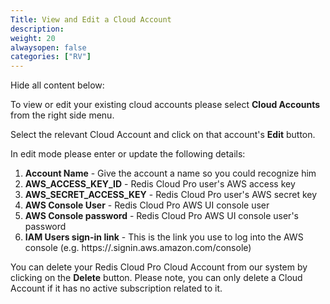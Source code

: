 ```yaml
---
Title: View and Edit a Cloud Account
description: 
weight: 20
alwaysopen: false
categories: ["RV"]
---
```


Hide all content below:

To view or edit your existing cloud accounts please select **Cloud
Accounts** from the right side menu.

Select the relevant Cloud Account and click on that account's **Edit**
button.

In edit mode please enter or update the following details:

1. **Account Name** - Give the account a name so you could recognize
    him
1. **AWS_ACCESS_KEY_ID** - Redis Cloud Pro user's AWS access key
1. **AWS_SECRET_ACCESS_KEY** - Redis Cloud Pro user's AWS secret key
1. **AWS Console User** - Redis Cloud Pro AWS UI console user
1. **AWS Console password** - Redis Cloud Pro AWS UI console user's password
1. **IAM Users sign-in link** - This is the link you use to log into
    the AWS console (e.g.
    https://<YOUR-ACCOUNT-ID-WITHOUT-HYPHENS>.signin.aws.amazon.com/console)

You can delete your Redis Cloud Pro Cloud Account from our system by clicking on the
**Delete** button. Please note, you can only delete a Cloud Account if
it has no active subscription related to it.
